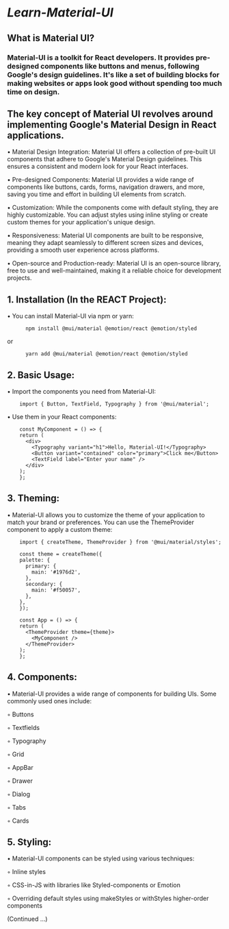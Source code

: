                                                                                                     
# *Learn-Material-UI*                    
      
## What is Material UI?   

### Material-UI is a toolkit for React developers. It provides pre-designed components like buttons and menus, following Google's design guidelines. It's like a set of building blocks for making websites or apps look good without spending too much time on design.


## The key concept of Material UI revolves around implementing Google's Material Design in React applications.    

• Material Design Integration: Material UI offers a collection of pre-built UI components that adhere to Google's Material Design guidelines. This ensures a consistent and modern look for your React interfaces.

• Pre-designed Components: Material UI provides a wide range of components like buttons, cards, forms, navigation drawers, and more, saving you time and effort in building UI elements from scratch.
    
• Customization: While the components come with default styling, they are highly customizable. You can adjust styles using inline styling or create custom themes for your application's unique design.
    
• Responsiveness: Material UI components are built to be responsive, meaning they adapt seamlessly to different screen sizes and devices, providing a smooth user experience across platforms.
    
• Open-source and Production-ready: Material UI is an open-source library, free to use and well-maintained, making it a reliable choice for development projects. 


## 1. Installation (In the REACT Project):
• You can install Material-UI via npm or yarn:
  
          npm install @mui/material @emotion/react @emotion/styled
  
  or
  
          yarn add @mui/material @emotion/react @emotion/styled


## 2. Basic Usage:
• Import the components you need from Material-UI:

        import { Button, TextField, Typography } from '@mui/material';
• Use them in your React components:

        const MyComponent = () => {
        return (
          <div>
            <Typography variant="h1">Hello, Material-UI!</Typography>
            <Button variant="contained" color="primary">Click me</Button>
            <TextField label="Enter your name" />
          </div>
        );
        };


## 3. Theming:
• Material-UI allows you to customize the theme of your application to match your brand or preferences. You can use the ThemeProvider component to apply a custom theme:

        import { createTheme, ThemeProvider } from '@mui/material/styles';

        const theme = createTheme({
        palette: {
          primary: {
            main: '#1976d2',
          },
          secondary: {
            main: '#f50057',
          },
        },
        });
        
        const App = () => {
        return (
          <ThemeProvider theme={theme}>
            <MyComponent />
          </ThemeProvider>
        );
        };


## 4. Components:

• Material-UI provides a wide range of components for building UIs. Some commonly used ones include:

◦ Buttons

◦ Textfields

◦ Typography

◦ Grid

◦ AppBar

◦ Drawer

◦ Dialog

◦ Tabs

◦ Cards


## 5. Styling:

• Material-UI components can be styled using various techniques:

◦ Inline styles

◦ CSS-in-JS with libraries like Styled-components or Emotion

◦ Overriding default styles using makeStyles or withStyles higher-order components


(Continued ...)  
